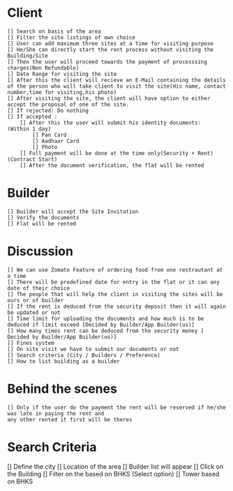 # Client
    [] Search on basis of the area
    [] Filter the site listings of own choice
    [] User can add maximum three sites at a time for visiting purpose
    [] He/She can directly start the rent process without visiting the Building/Site
    [] Then the user will proceed towards the payment of processsing charges(Non Refundable)
    [] Date Range for visiting the site
    [] After this the client will recieve an E-Mail containing the details of the person who will take client to visit the site(His name, contact number,time for visiting,his photo) 
    [] After visiting the site, the client will have option to either accept the proposal of one of the site.
    [] If rejected: Do nothing
    [] If accepted : 
        [] After this the user will submit his identity documents:  (Within 1 day)
            [] Pan Card 
            [] Aadhaar Card
            [] Photo
        [] Full payment will be done at the time only(Security + Rent) (Contract Start)
        [] After the document verification, the flat will be rented 

# Builder
    [] Builder will accept the Site Invitation
    [] Verify the documents
    [] Flat will be rented


# Discussion
    [] We can use Zomato Feature of ordering food from one restrautant at a time
    [] There will be predefined date for entry in the flat or it can any date of their choice
    [] The people that will help the client in visiting the sites will be ours or of builder
    [] If the rent is deduced from the security deposit then it will again be updated or not
    [] Time limit for uploading the documents and how much is to be deduced if limit exceed [Decided by Builder/App Builder(us)]
    [] How many times rent can be deduced from the security money [ Decided by Builder/App Builder(us)]
    [] Fines system
    [] On site visit we have to submit our documents or not
    [] Search criteria (City / Builders / Preference)
    [] How to list building as a builder

# Behind the scenes
    [] Only if the user do the payment the rent will be reserved if he/she was late in paying the rent and
    any other rented it first will be theres
    
# Search Criteria
[] Define the city
[] Location of the area
[] Builder list will appear
[] Click on the Building
[] Filter on the based on BHKS (Select option)
[] Tower based on BHKS
